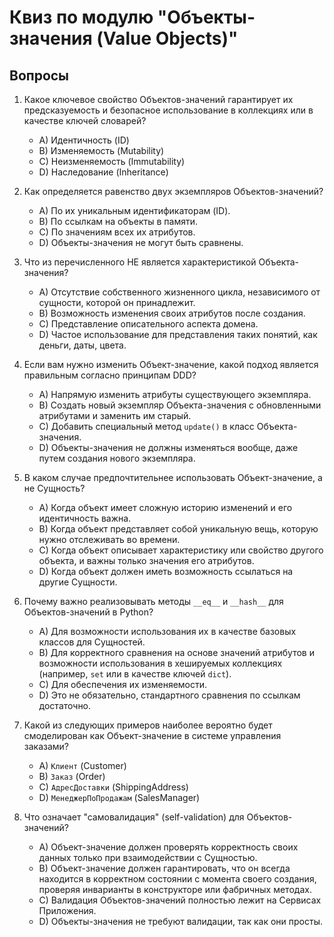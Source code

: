 # Квиз по модулю "Объекты-значения (Value Objects)"

## Вопросы

1.  Какое ключевое свойство Объектов-значений гарантирует их предсказуемость и безопасное использование в коллекциях или в качестве ключей словарей?
    *   A) Идентичность (ID)
    *   B) Изменяемость (Mutability)
    *   C) Неизменяемость (Immutability)
    *   D) Наследование (Inheritance)

2.  Как определяется равенство двух экземпляров Объектов-значений?
    *   A) По их уникальным идентификаторам (ID).
    *   B) По ссылкам на объекты в памяти.
    *   C) По значениям всех их атрибутов.
    *   D) Объекты-значения не могут быть сравнены.

3.  Что из перечисленного НЕ является характеристикой Объекта-значения?
    *   A) Отсутствие собственного жизненного цикла, независимого от сущности, которой он принадлежит.
    *   B) Возможность изменения своих атрибутов после создания.
    *   C) Представление описательного аспекта домена.
    *   D) Частое использование для представления таких понятий, как деньги, даты, цвета.

4.  Если вам нужно изменить Объект-значение, какой подход является правильным согласно принципам DDD?
    *   A) Напрямую изменить атрибуты существующего экземпляра.
    *   B) Создать новый экземпляр Объекта-значения с обновленными атрибутами и заменить им старый.
    *   C) Добавить специальный метод `update()` в класс Объекта-значения.
    *   D) Объекты-значения не должны изменяться вообще, даже путем создания нового экземпляра.

5.  В каком случае предпочтительнее использовать Объект-значение, а не Сущность?
    *   A) Когда объект имеет сложную историю изменений и его идентичность важна.
    *   B) Когда объект представляет собой уникальную вещь, которую нужно отслеживать во времени.
    *   C) Когда объект описывает характеристику или свойство другого объекта, и важны только значения его атрибутов.
    *   D) Когда объект должен иметь возможность ссылаться на другие Сущности.

6.  Почему важно реализовывать методы `__eq__` и `__hash__` для Объектов-значений в Python?
    *   A) Для возможности использования их в качестве базовых классов для Сущностей.
    *   B) Для корректного сравнения на основе значений атрибутов и возможности использования в хешируемых коллекциях (например, `set` или в качестве ключей `dict`).
    *   C) Для обеспечения их изменяемости.
    *   D) Это не обязательно, стандартного сравнения по ссылкам достаточно.

7.  Какой из следующих примеров наиболее вероятно будет смоделирован как Объект-значение в системе управления заказами?
    *   A) `Клиент` (Customer)
    *   B) `Заказ` (Order)
    *   C) `АдресДоставки` (ShippingAddress)
    *   D) `МенеджерПоПродажам` (SalesManager)

8.  Что означает "самовалидация" (self-validation) для Объектов-значений?
    *   A) Объект-значение должен проверять корректность своих данных только при взаимодействии с Сущностью.
    *   B) Объект-значение должен гарантировать, что он всегда находится в корректном состоянии с момента своего создания, проверяя инварианты в конструкторе или фабричных методах.
    *   C) Валидация Объектов-значений полностью лежит на Сервисах Приложения.
    *   D) Объекты-значения не требуют валидации, так как они просты.
